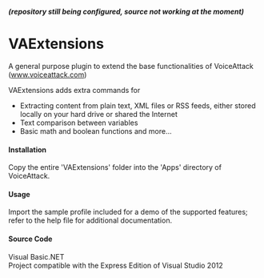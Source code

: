 <b><i>(repository still being configured, source not working at the moment)</b></i>
# VAExtensions
A general purpose plugin to extend the base functionalities of VoiceAttack (www.voiceattack.com)

VAExtensions adds extra commands for 
- Extracting content from plain text, XML files or RSS feeds, either stored locally on your hard drive or shared the Internet
- Text comparison between variables
- Basic math and boolean functions
and more...

<h4>Installation</h4>
Copy the entire 'VAExtensions' folder into the 'Apps' directory of VoiceAttack. 

<h4>Usage</h4>
Import the sample profile included for a demo of the supported features; refer to the help file for additional documentation.

<h4>Source Code</h4>
Visual Basic.NET<br>
Project compatible with the Express Edition of Visual Studio 2012